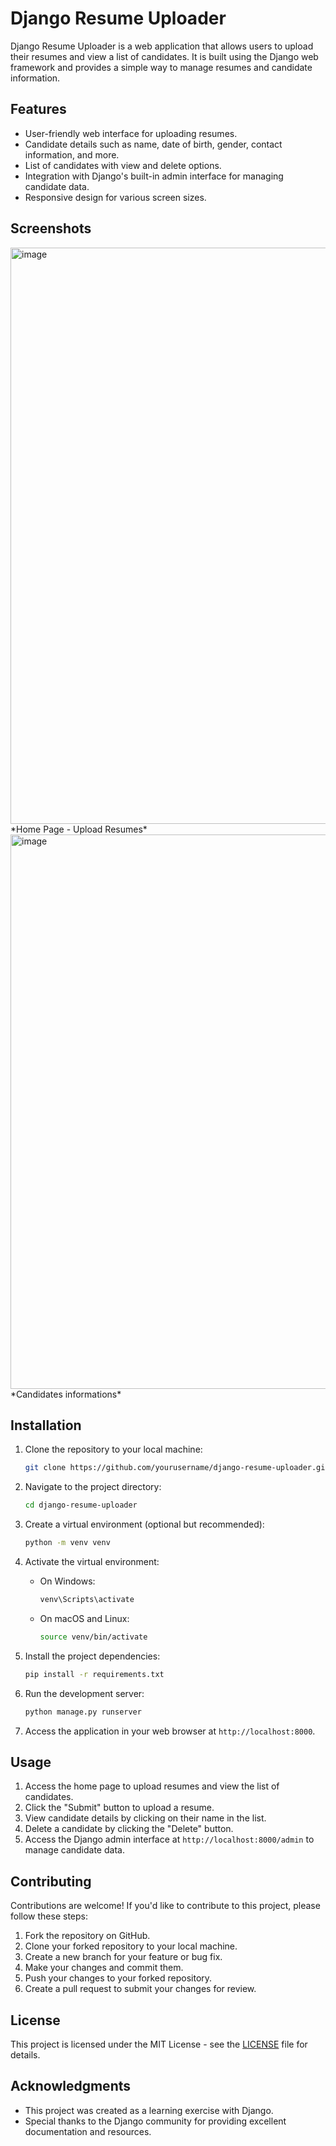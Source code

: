 # Django Resume Uploader

Django Resume Uploader is a web application that allows users to upload their resumes and view a list of candidates. It is built using the Django web framework and provides a simple way to manage resumes and candidate information.

## Features

- User-friendly web interface for uploading resumes.
- Candidate details such as name, date of birth, gender, contact information, and more.
- List of candidates with view and delete options.
- Integration with Django's built-in admin interface for managing candidate data.
- Responsive design for various screen sizes.

## Screenshots

<img width="922" alt="image" src="https://github.com/SuryaPratap2542/Resume-Uploader/assets/89827931/d3924bcc-5483-4dec-9405-7577057ba473">
*Home Page - Upload Resumes*

<img width="887" alt="image" src="https://github.com/SuryaPratap2542/Resume-Uploader/assets/89827931/8114c052-76d5-46b2-9a8b-b268225fb06b">
*Candidates informations*

## Installation

1. Clone the repository to your local machine:

   ```bash
   git clone https://github.com/yourusername/django-resume-uploader.git
   ```

2. Navigate to the project directory:

   ```bash
   cd django-resume-uploader
   ```

3. Create a virtual environment (optional but recommended):

   ```bash
   python -m venv venv
   ```

4. Activate the virtual environment:

   - On Windows:

     ```bash
     venv\Scripts\activate
     ```

   - On macOS and Linux:

     ```bash
     source venv/bin/activate
     ```

5. Install the project dependencies:

   ```bash
   pip install -r requirements.txt
   ```

6. Run the development server:

   ```bash
   python manage.py runserver
   ```

7. Access the application in your web browser at `http://localhost:8000`.

## Usage

1. Access the home page to upload resumes and view the list of candidates.
2. Click the "Submit" button to upload a resume.
3. View candidate details by clicking on their name in the list.
4. Delete a candidate by clicking the "Delete" button.
5. Access the Django admin interface at `http://localhost:8000/admin` to manage candidate data.

## Contributing

Contributions are welcome! If you'd like to contribute to this project, please follow these steps:

1. Fork the repository on GitHub.
2. Clone your forked repository to your local machine.
3. Create a new branch for your feature or bug fix.
4. Make your changes and commit them.
5. Push your changes to your forked repository.
6. Create a pull request to submit your changes for review.

## License

This project is licensed under the MIT License - see the [LICENSE](LICENSE) file for details.

## Acknowledgments

- This project was created as a learning exercise with Django.
- Special thanks to the Django community for providing excellent documentation and resources.

